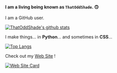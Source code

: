 #### I am a living being known as `ThatOddShade`. 🙃

I am a GitHub user.

[![ThatOddShade's github stats](https://github-readme-stats.vercel.app/api?username=thatoddshade&count_private=true&show_icons=true&theme=vue-dark&border_radius=24&bg_color=0,273849,0d1117&hide_border=true)](https://github.com/thatoddshade/ThatOddShade#readme)

I make things... in __Python__... and sometimes in __CSS__...

[![Top Langs](https://github-readme-stats.vercel.app/api/top-langs/?username=thatoddshade&show_icons=true&theme=vue-dark&border_radius=24&bg_color=0,273849,0d1117&hide_border=true)](https://github.com/thatoddshade/ThatOddShade#readme)

Check out my [Web Site](https://thatoddshade.github.io/ "        MY AWESOME WEB SITE!!!!!!        ") !

[![Web Site Card](https://github-readme-stats.vercel.app/api/pin/?username=thatoddshade&repo=thatoddshade.github.io&show_icons=true&theme=vue-dark&border_radius=24&bg_color=0,273849,0d1117&hide_border=true)](https://thatoddshade.github.io)



<!---
Shad0w57/Shad0w57 is a ✨ special ✨ repository because its `README.md` (this file) appears on your GitHub profile.
You can click the Preview link to take a look at your changes.
--->


